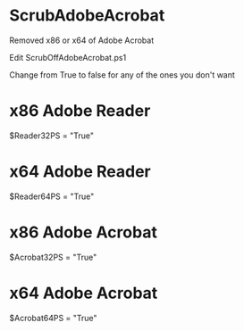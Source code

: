 # ScrubAdobeAcrobat
Removed x86 or x64 of Adobe Acrobat 


Edit ScrubOffAdobeAcrobat.ps1 

Change from True to false for any of the ones you don't want 

# x86 Adobe Reader
$Reader32PS = "True"
# x64 Adobe Reader
$Reader64PS = "True"
# x86 Adobe Acrobat
$Acrobat32PS = "True"
# x64 Adobe Acrobat
$Acrobat64PS = "True"

